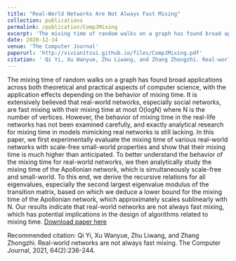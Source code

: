 ```yaml
---
title: "Real-World Networks Are Not Always Fast Mixing"
collection: publications
permalink: /publication/CompJMixing
excerpt: 'The mixing time of random walks on a graph has found broad applications across both theoretical and practical aspects of computer science, with the application effects depending on the behavior of mixing time. It is extensively believed that real-world networks, especially social networks, are fast mixing with their mixing time at most O(logN) where N is the number of vertices. However, the behavior of mixing time in the real-life networks has not been examined carefully, and exactly analytical research for mixing time in models mimicking real networks is still lacking. In this paper, we first experimentally evaluate the mixing time of various real-world networks with scale-free small-world properties and show that their mixing time is much higher than anticipated. To better understand the behavior of the mixing time for real-world networks, we then analytically study the mixing time of the Apollonian network, which is simultaneously scale-free and small-world. To this end, we derive the recursive relations for all eigenvalues, especially the second largest eigenvalue modulus of the transition matrix, based on which we deduce a lower bound for the mixing time of the Apollonian network, which approximately scales sublinearly with N⁠. Our results indicate that real-world networks are not always fast mixing, which has potential implications in the design of algorithms related to mixing time.'
date: 2020-12-14
venue: 'The Computer Journal'
paperurl: 'http://vivian1tsui.github.io/files/CompJMixing.pdf'
citation: ' Qi Yi, Xu Wanyue, Zhu Liwang, and Zhang Zhongzhi. Real-world networks are not always fast mixing. The Computer Journal, 2021, 64(2):236-244.'
---
```

The mixing time of random walks on a graph has found broad applications across both theoretical and practical aspects of computer science, with the application effects depending on the behavior of mixing time. It is extensively believed that real-world networks, especially social networks, are fast mixing with their mixing time at most O(logN) where N is the number of vertices. However, the behavior of mixing time in the real-life networks has not been examined carefully, and exactly analytical research for mixing time in models mimicking real networks is still lacking. In this paper, we first experimentally evaluate the mixing time of various real-world networks with scale-free small-world properties and show that their mixing time is much higher than anticipated. To better understand the behavior of the mixing time for real-world networks, we then analytically study the mixing time of the Apollonian network, which is simultaneously scale-free and small-world. To this end, we derive the recursive relations for all eigenvalues, especially the second largest eigenvalue modulus of the transition matrix, based on which we deduce a lower bound for the mixing time of the Apollonian network, which approximately scales sublinearly with N⁠. Our results indicate that real-world networks are not always fast mixing, which has potential implications in the design of algorithms related to mixing time.
[Download paper here](http://vivian1tsui.github.io/files/CompJMixing.pdf)

Recommended citation: Qi Yi, Xu Wanyue, Zhu Liwang, and Zhang Zhongzhi. Real-world networks are not always fast mixing. The Computer Journal, 2021, 64(2):236-244.
